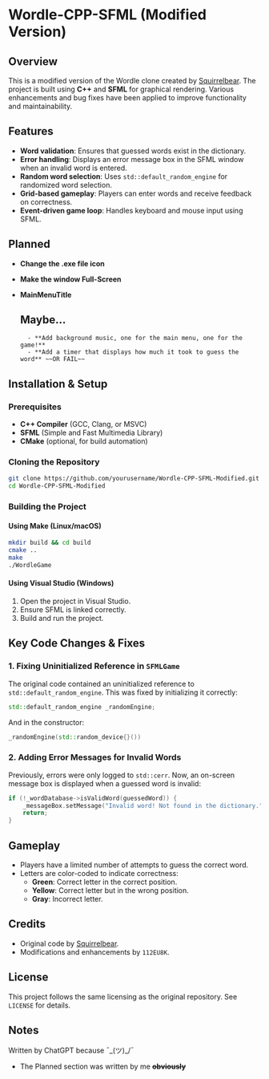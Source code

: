 # Wordle-CPP-SFML (Modified Version)

## Overview
This is a modified version of the Wordle clone created by [Squirrelbear](https://github.com/Squirrelbear/Wordle-CPP-SMFL). The project is built using **C++** and **SFML** for graphical rendering. Various enhancements and bug fixes have been applied to improve functionality and maintainability.

## Features
- **Word validation**: Ensures that guessed words exist in the dictionary.
- **Error handling**: Displays an error message box in the SFML window when an invalid word is entered.
- **Random word selection**: Uses `std::default_random_engine` for randomized word selection.
- **Grid-based gameplay**: Players can enter words and receive feedback on correctness.
- **Event-driven game loop**: Handles keyboard and mouse input using SFML.


## Planned
- **Change the .exe file icon**
- **Make the window Full-Screen**
- **MainMenuTitle**

    ## Maybe...
        - **Add background music, one for the main menu, one for the game!**
        - **Add a timer that displays how much it took to guess the word** ~~OR FAIL~~

## Installation & Setup
### Prerequisites
- **C++ Compiler** (GCC, Clang, or MSVC)
- **SFML** (Simple and Fast Multimedia Library)
- **CMake** (optional, for build automation)

### Cloning the Repository
```sh
git clone https://github.com/yourusername/Wordle-CPP-SFML-Modified.git
cd Wordle-CPP-SFML-Modified
```

### Building the Project
#### Using Make (Linux/macOS)
```sh
mkdir build && cd build
cmake ..
make
./WordleGame
```

#### Using Visual Studio (Windows)
1. Open the project in Visual Studio.
2. Ensure SFML is linked correctly.
3. Build and run the project.

## Key Code Changes & Fixes
### 1. **Fixing Uninitialized Reference in `SFMLGame`**
The original code contained an uninitialized reference to `std::default_random_engine`. This was fixed by initializing it correctly:
```cpp
std::default_random_engine _randomEngine;
```
And in the constructor:
```cpp
_randomEngine(std::random_device{}())
```

### 2. **Adding Error Messages for Invalid Words**
Previously, errors were only logged to `std::cerr`. Now, an on-screen message box is displayed when a guessed word is invalid:
```cpp
if (!_wordDatabase->isValidWord(guessedWord)) {
    _messageBox.setMessage("Invalid word! Not found in the dictionary.");
    return;
}
```

## Gameplay
- Players have a limited number of attempts to guess the correct word.
- Letters are color-coded to indicate correctness:
  - **Green**: Correct letter in the correct position.
  - **Yellow**: Correct letter but in the wrong position.
  - **Gray**: Incorrect letter.

## Credits
- Original code by [Squirrelbear](https://github.com/Squirrelbear/Wordle-CPP-SMFL).
- Modifications and enhancements by `112EU8K`.

## License
This project follows the same licensing as the original repository. See `LICENSE` for details.

## Notes
Written by ChatGPT because  ¯\_(ツ)_/¯
- The Planned section was written by me ~~**obviously**~~
